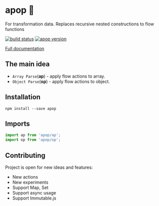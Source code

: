 # apop :snake:

For transformation data. Replaces recursive nested constructions to flow functions

[![build status](https://img.shields.io/travis/tuchk4/apop/master.svg?style=flat-square)](https://travis-ci.org/tuchk4/apop)
[![apop version](https://img.shields.io/npm/v/apop.svg?style=flat-square)](https://www.npmjs.com/package/apop)

[Full documentation](https://tuchk4.github.io/apop/)


## The main idea

* `Array Parse`\(**ap**\) - apply flow actions to array.
* `Object Parse`\(**op**\) - apply flow actions to object.

## Installation

```
npm install --save apop
```

## Imports

```js
import ap from 'apop/ap';
import op from 'apop/op';
```

## Contributing

Project is open for new ideas and features:

* New actions
* New experiments
* Support Map, Set
* Support async usage
* Support Immutable.js
